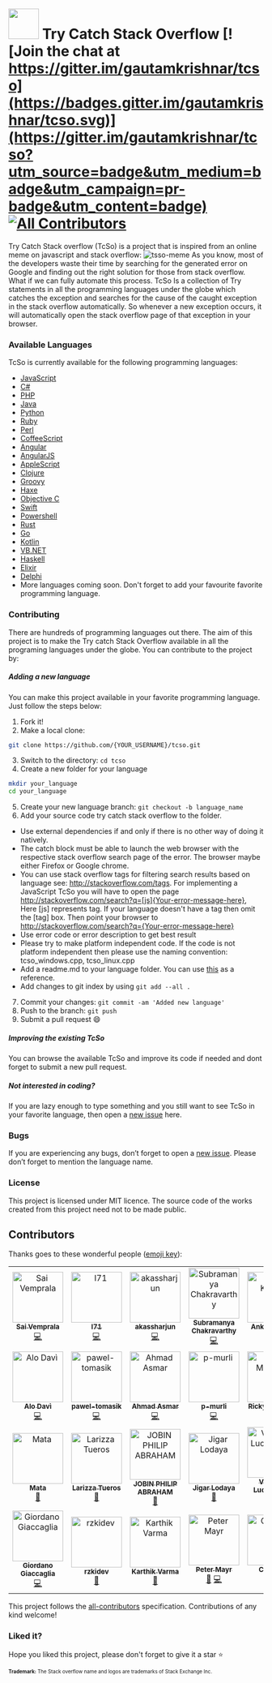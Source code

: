 # <img src="tcso-icon.png" width="60px"> Try Catch Stack Overflow [![Join the chat at https://gitter.im/gautamkrishnar/tcso](https://badges.gitter.im/gautamkrishnar/tcso.svg)](https://gitter.im/gautamkrishnar/tcso?utm_source=badge&utm_medium=badge&utm_campaign=pr-badge&utm_content=badge) [![All Contributors](https://img.shields.io/badge/all_contributors-23-orange.svg?style=flat-square)](#contributors)


Try Catch Stack overflow (TcSo) is a project that is inspired from an online meme on javascript and stack overflow:
<img src="http://i.imgur.com/wlRwRYi.jpg" alt="tsso-meme">
As you know, most of the developers waste their time by searching for the generated error on Google and finding out the right solution for those from stack overflow. What if we can fully automate this process. TcSo Is a collection of Try statements in all the programming languages under the globe which catches the exception and searches for the cause of the caught exception in the stack overflow automatically. So whenever a new exception occurs, it will automatically open the stack overflow page of that exception in your browser.

### Available Languages
TcSo is currently available for the following programming languages:
* [JavaScript](https://github.com/gautamkrishnar/tcso/tree/master/javascript)
* [C#](https://github.com/gautamkrishnar/tcso/tree/master/C%23)
* [PHP](https://github.com/gautamkrishnar/tcso/tree/master/PHP)
* [Java](https://github.com/gautamkrishnar/tcso/tree/master/java)
* [Python](https://github.com/gautamkrishnar/tcso/tree/master/python)
* [Ruby](https://github.com/gautamkrishnar/tcso/tree/master/ruby)
* [Perl](https://github.com/gautamkrishnar/tcso/tree/master/perl)
* [CoffeeScript](https://github.com/gautamkrishnar/tcso/tree/master/coffeescript)
* [Angular](https://github.com/gautamkrishnar/tcso/tree/master/Angular)
* [AngularJS](https://github.com/gautamkrishnar/tcso/tree/master/AngularJS)
* [AppleScript](https://github.com/gautamkrishnar/tcso/tree/master/Applescript)
* [Clojure](https://github.com/gautamkrishnar/tcso/tree/master/clojure)
* [Groovy](https://github.com/gautamkrishnar/tcso/tree/master/groovy)
* [Haxe](https://github.com/gautamkrishnar/tcso/tree/master/haxe)
* [Objective C](https://github.com/gautamkrishnar/tcso/tree/master/objective-c)
* [Swift](https://github.com/gautamkrishnar/tcso/tree/master/swift)
* [Powershell](https://github.com/gautamkrishnar/tcso/tree/master/Powershell)
* [Rust](https://github.com/gautamkrishnar/tcso/tree/master/rust)
* [Go](https://github.com/gautamkrishnar/tcso/tree/master/go)
* [Kotlin](https://github.com/gautamkrishnar/tcso/tree/master/kotlin)
* [VB.NET](https://github.com/gautamkrishnar/tcso/tree/master/VB.NET)
* [Haskell](https://github.com/gautamkrishnar/tcso/tree/master/haskell)
* [Elixir](https://github.com/gautamkrishnar/tcso/tree/master/elixir)
* [Delphi](https://github.com/gautamkrishnar/tcso/tree/master/Delphi)
* More languages coming soon. Don't forget to add your favourite favorite programming language.


### Contributing
There are hundreds of programming languages out there. The aim of this project is to make the Try catch Stack Overflow available in all the programing languages under the globe. You can contribute to the project by:

##### Adding a new language
You can make this project available in your favorite programming language. Just follow the steps below:

1. Fork it!
2. Make a local clone: 
  ```sh
  git clone https://github.com/{YOUR_USERNAME}/tcso.git
  ```

3. Switch to the directory: `cd tcso` 
4. Create a new folder for your language
  ```sh
  mkdir your_language
  cd your_language
  ```

5. Create your new language branch: `git checkout -b language_name`
6. Add your source code try catch stack overflow to the folder. 
 * Use external dependencies if and only if there is no other way of doing it natively.
 * The catch block must be able to launch the web browser with the respective stack overflow search page of the error. The browser maybe either Firefox or Google chrome.
 * You can use stack overflow tags for filtering search results based on language see: http://stackoverflow.com/tags. For implementing a JavaScript TcSo you will have to open the page http://stackoverflow.com/search?q=[js]{Your-error-message-here}, Here [js] represents tag. If your language doesn't have a tag then omit the [tag] box. Then point your browser to http://stackoverflow.com/search?q={Your-error-message-here}
 * Use error code or error description to get best result
 * Please try to make platform independent code. If the code is not platform independent then please use the naming convention: tcso_windows.cpp, tcso_linux.cpp
 * Add a readme.md to your language folder. You can use [this](https://raw.githubusercontent.com/gautamkrishnar/tcso/master/language-readme-example.md) as a reference.
 * Add changes to git index by using `git add --all .`
7. Commit your changes: `git commit -am 'Added new language'`
8. Push to the branch: `git push`
9. Submit a pull request :smile:

##### Improving the existing TcSo
You can browse the available TcSo and improve its code if needed and dont forget to submit a new pull request.


##### Not interested in coding?
If you are lazy enough to type something and you still want to see TcSo in your favorite language, then open a [new issue](https://github.com/gautamkrishnar/tcso/issues/new) here.

### Bugs
If you are experiencing any bugs, don’t forget to open a [new issue](https://github.com/gautamkrishnar/tcso/issues/new). Please don’t forget to mention the language name.

### License
This project is licensed under MIT licence. The source code of the works created from this project need not to be made public.

## Contributors

Thanks goes to these wonderful people ([emoji key](https://allcontributors.org/docs/en/emoji-key)):

<!-- ALL-CONTRIBUTORS-LIST:START - Do not remove or modify this section -->
<!-- prettier-ignore -->
<table>
  <tr>
    <td align="center"><a href="http://www.saihv.com"><img src="https://avatars0.githubusercontent.com/u/2274262?v=4" width="100px;" alt="Sai Vemprala"/><br /><sub><b>Sai Vemprala</b></sub></a><br /><a href="https://github.com/gautamkrishnar/tcso/commits?author=saihv" title="Code">💻</a></td>
    <td align="center"><a href="https://github.com/I71"><img src="https://avatars1.githubusercontent.com/u/10549748?v=4" width="100px;" alt="I71"/><br /><sub><b>I71</b></sub></a><br /><a href="https://github.com/gautamkrishnar/tcso/commits?author=I71" title="Code">💻</a></td>
    <td align="center"><a href="https://github.com/akassharjun"><img src="https://avatars1.githubusercontent.com/u/38319057?v=4" width="100px;" alt="akassharjun"/><br /><sub><b>akassharjun</b></sub></a><br /><a href="https://github.com/gautamkrishnar/tcso/commits?author=akassharjun" title="Code">💻</a></td>
    <td align="center"><a href="https://fyndx.io"><img src="https://avatars3.githubusercontent.com/u/5210019?v=4" width="100px;" alt="Subramanya Chakravarthy"/><br /><sub><b>Subramanya Chakravarthy</b></sub></a><br /><a href="https://github.com/gautamkrishnar/tcso/commits?author=chakrihacker" title="Code">💻</a></td>
    <td align="center"><a href="https://github.com/Iamakr"><img src="https://avatars2.githubusercontent.com/u/8982229?v=4" width="100px;" alt="Ankur Kumar"/><br /><sub><b>Ankur Kumar</b></sub></a><br /><a href="https://github.com/gautamkrishnar/tcso/commits?author=Iamakr" title="Code">💻</a></td>
    <td align="center"><a href="https://github.com/panicbit"><img src="https://avatars2.githubusercontent.com/u/628445?v=4" width="100px;" alt="panicbit"/><br /><sub><b>panicbit</b></sub></a><br /><a href="https://github.com/gautamkrishnar/tcso/commits?author=panicbit" title="Code">💻</a></td>
  </tr>
  <tr>
    <td align="center"><a href="http://alo.codes"><img src="https://avatars2.githubusercontent.com/u/18169492?v=4" width="100px;" alt="Alo Davì"/><br /><sub><b>Alo Davì</b></sub></a><br /><a href="https://github.com/gautamkrishnar/tcso/commits?author=alodavi" title="Code">💻</a></td>
    <td align="center"><a href="https://github.com/pawel-tomasik"><img src="https://avatars0.githubusercontent.com/u/44744863?v=4" width="100px;" alt="pawel-tomasik"/><br /><sub><b>pawel-tomasik</b></sub></a><br /><a href="https://github.com/gautamkrishnar/tcso/commits?author=pawel-tomasik" title="Code">💻</a></td>
    <td align="center"><a href="https://github.com/Hax7"><img src="https://avatars0.githubusercontent.com/u/18662960?v=4" width="100px;" alt="Ahmad Asmar"/><br /><sub><b>Ahmad Asmar</b></sub></a><br /><a href="https://github.com/gautamkrishnar/tcso/commits?author=Hax7" title="Code">💻</a></td>
    <td align="center"><a href="https://github.com/p-murli"><img src="https://avatars3.githubusercontent.com/u/31705134?v=4" width="100px;" alt="p-murli"/><br /><sub><b>p-murli</b></sub></a><br /><a href="https://github.com/gautamkrishnar/tcso/commits?author=p-murli" title="Code">💻</a></td>
    <td align="center"><a href="http://www.rickymanning.co.uk"><img src="https://avatars0.githubusercontent.com/u/3161197?v=4" width="100px;" alt="Ricky Manning"/><br /><sub><b>Ricky Manning</b></sub></a><br /><a href="https://github.com/gautamkrishnar/tcso/commits?author=rickymanning" title="Code">💻</a></td>
    <td align="center"><a href="https://github.com/kaszy86"><img src="https://avatars0.githubusercontent.com/u/802704?v=4" width="100px;" alt="Yami S."/><br /><sub><b>Yami S.</b></sub></a><br /><a href="https://github.com/gautamkrishnar/tcso/commits?author=kaszy86" title="Code">💻</a></td>
  </tr>
  <tr>
    <td align="center"><a href="https://mattsmeets.com"><img src="https://avatars0.githubusercontent.com/u/3371705?v=4" width="100px;" alt="Mata"/><br /><sub><b>Mata</b></sub></a><br /><a href="https://github.com/gautamkrishnar/tcso/commits?author=Matts" title="Documentation">📖</a></td>
    <td align="center"><a href="http://skayablars.github.io"><img src="https://avatars1.githubusercontent.com/u/6262611?v=4" width="100px;" alt="Larizza Tueros"/><br /><sub><b>Larizza Tueros</b></sub></a><br /><a href="https://github.com/gautamkrishnar/tcso/commits?author=skayablars" title="Documentation">📖</a></td>
    <td align="center"><a href="https://github.com/jophab"><img src="https://avatars3.githubusercontent.com/u/13940974?v=4" width="100px;" alt="JOBIN PHILIP ABRAHAM"/><br /><sub><b>JOBIN PHILIP ABRAHAM</b></sub></a><br /><a href="https://github.com/gautamkrishnar/tcso/commits?author=jophab" title="Documentation">📖</a></td>
    <td align="center"><a href="http://www.jigarlodaya.online"><img src="https://avatars3.githubusercontent.com/u/13147774?v=4" width="100px;" alt="Jigar Lodaya"/><br /><sub><b>Jigar Lodaya</b></sub></a><br /><a href="https://github.com/gautamkrishnar/tcso/commits?author=jigs1212" title="Documentation">📖</a></td>
    <td align="center"><a href="http://luchaninov.com"><img src="https://avatars1.githubusercontent.com/u/3829796?v=4" width="100px;" alt="Vladimir Luchaninov"/><br /><sub><b>Vladimir Luchaninov</b></sub></a><br /><a href="https://github.com/gautamkrishnar/tcso/commits?author=luchaninov" title="Code">💻</a></td>
    <td align="center"><a href="https://adamj.eu/"><img src="https://avatars2.githubusercontent.com/u/857609?v=4" width="100px;" alt="Adam Johnson"/><br /><sub><b>Adam Johnson</b></sub></a><br /><a href="https://github.com/gautamkrishnar/tcso/commits?author=adamchainz" title="Code">💻</a></td>
  </tr>
  <tr>
    <td align="center"><a href="http://www.keysolutiondev.it"><img src="https://avatars0.githubusercontent.com/u/28041454?v=4" width="100px;" alt="Giordano Giaccaglia"/><br /><sub><b>Giordano Giaccaglia</b></sub></a><br /><a href="https://github.com/gautamkrishnar/tcso/commits?author=GiordanoGiaccaglia" title="Code">💻</a></td>
    <td align="center"><a href="https://www.freecodecamp.org/rzki.dev"><img src="https://avatars3.githubusercontent.com/u/49202390?v=4" width="100px;" alt="rzkidev"/><br /><sub><b>rzkidev</b></sub></a><br /><a href="https://github.com/gautamkrishnar/tcso/commits?author=rzkidev" title="Documentation">📖</a></td>
    <td align="center"><a href="https://karthikvarma.xyz"><img src="https://avatars2.githubusercontent.com/u/14135553?v=4" width="100px;" alt="Karthik Varma"/><br /><sub><b>Karthik Varma</b></sub></a><br /><a href="#review-leovarmak" title="Reviewed Pull Requests">👀</a></td>
    <td align="center"><a href="https://github.com/hatorikibble"><img src="https://avatars2.githubusercontent.com/u/2046779?v=4" width="100px;" alt="Peter Mayr"/><br /><sub><b>Peter Mayr</b></sub></a><br /><a href="https://github.com/gautamkrishnar/tcso/commits?author=hatorikibble" title="Documentation">📖</a> <a href="https://github.com/gautamkrishnar/tcso/commits?author=hatorikibble" title="Code">💻</a></td>
    <td align="center"><a href="http://cheston.dev"><img src="https://avatars0.githubusercontent.com/u/17392063?v=4" width="100px;" alt="Cheston"/><br /><sub><b>Cheston</b></sub></a><br /><a href="https://github.com/gautamkrishnar/tcso/commits?author=Cheston" title="Code">💻</a></td>
  </tr>
</table>

<!-- ALL-CONTRIBUTORS-LIST:END -->

This project follows the [all-contributors](https://github.com/all-contributors/all-contributors) specification. Contributions of any kind welcome!


### Liked it?
Hope you liked this project, please don't forget to give it a star :star:


<sub><sup><b>Trademark:</b> The Stack overflow name and logos are trademarks of Stack Exchange Inc.</sub></sup>
